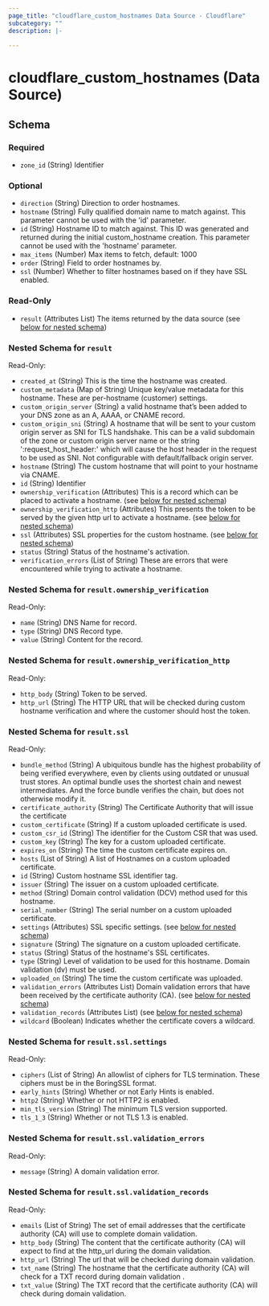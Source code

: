 ```yaml
---
page_title: "cloudflare_custom_hostnames Data Source - Cloudflare"
subcategory: ""
description: |-
  
---
```


# cloudflare_custom_hostnames (Data Source)




<!-- schema generated by tfplugindocs -->
## Schema

### Required

- `zone_id` (String) Identifier

### Optional

- `direction` (String) Direction to order hostnames.
- `hostname` (String) Fully qualified domain name to match against. This parameter cannot be used with the 'id' parameter.
- `id` (String) Hostname ID to match against. This ID was generated and returned during the initial custom_hostname creation. This parameter cannot be used with the 'hostname' parameter.
- `max_items` (Number) Max items to fetch, default: 1000
- `order` (String) Field to order hostnames by.
- `ssl` (Number) Whether to filter hostnames based on if they have SSL enabled.

### Read-Only

- `result` (Attributes List) The items returned by the data source (see [below for nested schema](#nestedatt--result))

<a id="nestedatt--result"></a>
### Nested Schema for `result`

Read-Only:

- `created_at` (String) This is the time the hostname was created.
- `custom_metadata` (Map of String) Unique key/value metadata for this hostname. These are per-hostname (customer) settings.
- `custom_origin_server` (String) a valid hostname that’s been added to your DNS zone as an A, AAAA, or CNAME record.
- `custom_origin_sni` (String) A hostname that will be sent to your custom origin server as SNI for TLS handshake. This can be a valid subdomain of the zone or custom origin server name or the string ':request_host_header:' which will cause the host header in the request to be used as SNI. Not configurable with default/fallback origin server.
- `hostname` (String) The custom hostname that will point to your hostname via CNAME.
- `id` (String) Identifier
- `ownership_verification` (Attributes) This is a record which can be placed to activate a hostname. (see [below for nested schema](#nestedatt--result--ownership_verification))
- `ownership_verification_http` (Attributes) This presents the token to be served by the given http url to activate a hostname. (see [below for nested schema](#nestedatt--result--ownership_verification_http))
- `ssl` (Attributes) SSL properties for the custom hostname. (see [below for nested schema](#nestedatt--result--ssl))
- `status` (String) Status of the hostname's activation.
- `verification_errors` (List of String) These are errors that were encountered while trying to activate a hostname.

<a id="nestedatt--result--ownership_verification"></a>
### Nested Schema for `result.ownership_verification`

Read-Only:

- `name` (String) DNS Name for record.
- `type` (String) DNS Record type.
- `value` (String) Content for the record.


<a id="nestedatt--result--ownership_verification_http"></a>
### Nested Schema for `result.ownership_verification_http`

Read-Only:

- `http_body` (String) Token to be served.
- `http_url` (String) The HTTP URL that will be checked during custom hostname verification and where the customer should host the token.


<a id="nestedatt--result--ssl"></a>
### Nested Schema for `result.ssl`

Read-Only:

- `bundle_method` (String) A ubiquitous bundle has the highest probability of being verified everywhere, even by clients using outdated or unusual trust stores. An optimal bundle uses the shortest chain and newest intermediates. And the force bundle verifies the chain, but does not otherwise modify it.
- `certificate_authority` (String) The Certificate Authority that will issue the certificate
- `custom_certificate` (String) If a custom uploaded certificate is used.
- `custom_csr_id` (String) The identifier for the Custom CSR that was used.
- `custom_key` (String) The key for a custom uploaded certificate.
- `expires_on` (String) The time the custom certificate expires on.
- `hosts` (List of String) A list of Hostnames on a custom uploaded certificate.
- `id` (String) Custom hostname SSL identifier tag.
- `issuer` (String) The issuer on a custom uploaded certificate.
- `method` (String) Domain control validation (DCV) method used for this hostname.
- `serial_number` (String) The serial number on a custom uploaded certificate.
- `settings` (Attributes) SSL specific settings. (see [below for nested schema](#nestedatt--result--ssl--settings))
- `signature` (String) The signature on a custom uploaded certificate.
- `status` (String) Status of the hostname's SSL certificates.
- `type` (String) Level of validation to be used for this hostname. Domain validation (dv) must be used.
- `uploaded_on` (String) The time the custom certificate was uploaded.
- `validation_errors` (Attributes List) Domain validation errors that have been received by the certificate authority (CA). (see [below for nested schema](#nestedatt--result--ssl--validation_errors))
- `validation_records` (Attributes List) (see [below for nested schema](#nestedatt--result--ssl--validation_records))
- `wildcard` (Boolean) Indicates whether the certificate covers a wildcard.

<a id="nestedatt--result--ssl--settings"></a>
### Nested Schema for `result.ssl.settings`

Read-Only:

- `ciphers` (List of String) An allowlist of ciphers for TLS termination. These ciphers must be in the BoringSSL format.
- `early_hints` (String) Whether or not Early Hints is enabled.
- `http2` (String) Whether or not HTTP2 is enabled.
- `min_tls_version` (String) The minimum TLS version supported.
- `tls_1_3` (String) Whether or not TLS 1.3 is enabled.


<a id="nestedatt--result--ssl--validation_errors"></a>
### Nested Schema for `result.ssl.validation_errors`

Read-Only:

- `message` (String) A domain validation error.


<a id="nestedatt--result--ssl--validation_records"></a>
### Nested Schema for `result.ssl.validation_records`

Read-Only:

- `emails` (List of String) The set of email addresses that the certificate authority (CA) will use to complete domain validation.
- `http_body` (String) The content that the certificate authority (CA) will expect to find at the http_url during the domain validation.
- `http_url` (String) The url that will be checked during domain validation.
- `txt_name` (String) The hostname that the certificate authority (CA) will check for a TXT record during domain validation .
- `txt_value` (String) The TXT record that the certificate authority (CA) will check during domain validation.


